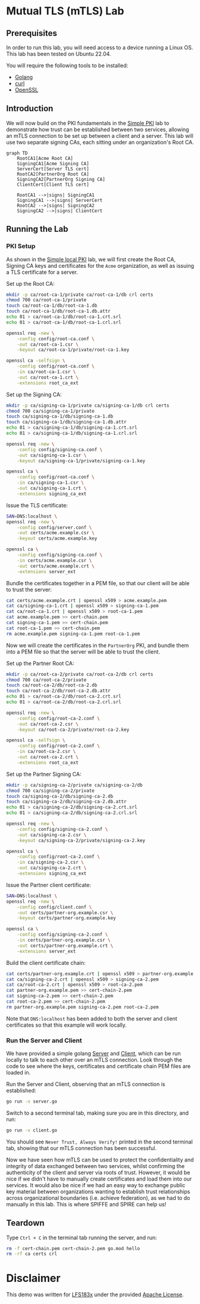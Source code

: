 # Mutual TLS (mTLS) Lab

## Prerequisites

In order to run this lab, you will need access to a device running a Linux OS. This lab has been tested on Ubuntu 22.04.

You will require the following tools to be installed:

- [Golang](https://go.dev/doc/install)
- [curl](https://everything.curl.dev/get/linux)
- [OpenSSL](https://www.openssl.org/)

## Introduction

We will now build on the PKI fundamentals in the [Simple PKI](https://github.com/torinvdb/simple-pki) lab to demonstrate how trust can be established between two services, allowing an mTLS connection to be set up between a client and a server. This lab will use two separate signing CAs, each sitting under an organization's Root CA.

```mermaid
graph TD
    RootCA1[Acme Root CA]
    SigningCA1[Acme Signing CA]
    ServerCert[Server TLS cert]
    RootCA2[PartnerOrg Root CA]
    SigningCA2[PartnerOrg Signing CA]
    ClientCert[Client TLS cert]

    RootCA1 -->|signs| SigningCA1
    SigningCA1 -->|signs| ServerCert
    RootCA2 -->|signs| SigningCA2
    SigningCA2 -->|signs| ClientCert
```

## Running the Lab

### PKI Setup

As shown in the [Simple local PKI](https://github.com/torinvdb/simple-pki) lab, we will first create the Root CA, Signing CA keys and certificates for the `Acme` organization, as well as issuing a TLS certificate for a server.

Set up the Root CA:

```bash
mkdir -p ca/root-ca-1/private ca/root-ca-1/db crl certs
chmod 700 ca/root-ca-1/private
touch ca/root-ca-1/db/root-ca-1.db
touch ca/root-ca-1/db/root-ca-1.db.attr
echo 01 > ca/root-ca-1/db/root-ca-1.crt.srl
echo 01 > ca/root-ca-1/db/root-ca-1.crl.srl

openssl req -new \
    -config config/root-ca.conf \
    -out ca/root-ca-1.csr \
    -keyout ca/root-ca-1/private/root-ca-1.key

openssl ca -selfsign \
    -config config/root-ca.conf \
    -in ca/root-ca-1.csr \
    -out ca/root-ca-1.crt \
    -extensions root_ca_ext
```

Set up the Signing CA:

```bash
mkdir -p ca/signing-ca-1/private ca/signing-ca-1/db crl certs
chmod 700 ca/signing-ca-1/private
touch ca/signing-ca-1/db/signing-ca-1.db
touch ca/signing-ca-1/db/signing-ca-1.db.attr
echo 01 > ca/signing-ca-1/db/signing-ca-1.crt.srl
echo 01 > ca/signing-ca-1/db/signing-ca-1.crl.srl

openssl req -new \
    -config config/signing-ca.conf \
    -out ca/signing-ca-1.csr \
    -keyout ca/signing-ca-1/private/signing-ca-1.key

openssl ca \
    -config config/root-ca.conf \
    -in ca/signing-ca-1.csr \
    -out ca/signing-ca-1.crt \
    -extensions signing_ca_ext
```

Issue the TLS certificate:

```bash
SAN=DNS:localhost \
openssl req -new \
    -config config/server.conf \
    -out certs/acme.example.csr \
    -keyout certs/acme.example.key

openssl ca \
    -config config/signing-ca.conf \
    -in certs/acme.example.csr \
    -out certs/acme.example.crt \
    -extensions server_ext
```

Bundle the certificates together in a PEM file, so that our client will be able to trust the server:

```bash
cat certs/acme.example.crt | openssl x509 > acme.example.pem
cat ca/signing-ca-1.crt | openssl x509 > signing-ca-1.pem
cat ca/root-ca-1.crt | openssl x509 > root-ca-1.pem
cat acme.example.pem >> cert-chain.pem
cat signing-ca-1.pem >> cert-chain.pem
cat root-ca-1.pem >> cert-chain.pem
rm acme.example.pem signing-ca-1.pem root-ca-1.pem
```

Now we will create the certificates in the `PartnerOrg` PKI, and bundle them into a PEM file so that the server will be able to trust the client.

Set up the Partner Root CA:

```bash
mkdir -p ca/root-ca-2/private ca/root-ca-2/db crl certs
chmod 700 ca/root-ca-2/private
touch ca/root-ca-2/db/root-ca-2.db
touch ca/root-ca-2/db/root-ca-2.db.attr
echo 01 > ca/root-ca-2/db/root-ca-2.crt.srl
echo 01 > ca/root-ca-2/db/root-ca-2.crl.srl

openssl req -new \
    -config config/root-ca-2.conf \
    -out ca/root-ca-2.csr \
    -keyout ca/root-ca-2/private/root-ca-2.key

openssl ca -selfsign \
    -config config/root-ca-2.conf \
    -in ca/root-ca-2.csr \
    -out ca/root-ca-2.crt \
    -extensions root_ca_ext
```

Set up the Partner Signing CA:

```bash
mkdir -p ca/signing-ca-2/private ca/signing-ca-2/db
chmod 700 ca/signing-ca-2/private
touch ca/signing-ca-2/db/signing-ca-2.db
touch ca/signing-ca-2/db/signing-ca-2.db.attr
echo 01 > ca/signing-ca-2/db/signing-ca-2.crt.srl
echo 01 > ca/signing-ca-2/db/signing-ca-2.crl.srl

openssl req -new \
    -config config/signing-ca-2.conf \
    -out ca/signing-ca-2.csr \
    -keyout ca/signing-ca-2/private/signing-ca-2.key

openssl ca \
    -config config/root-ca-2.conf \
    -in ca/signing-ca-2.csr \
    -out ca/signing-ca-2.crt \
    -extensions signing_ca_ext
```

Issue the Partner client certificate:

```bash
SAN=DNS:localhost \
openssl req -new \
    -config config/client.conf \
    -out certs/partner-org.example.csr \
    -keyout certs/partner-org.example.key

openssl ca \
    -config config/signing-ca-2.conf \
    -in certs/partner-org.example.csr \
    -out certs/partner-org.example.crt \
    -extensions server_ext
```

Build the client certificate chain:

```bash
cat certs/partner-org.example.crt | openssl x509 > partner-org.example.pem
cat ca/signing-ca-2.crt | openssl x509 > signing-ca-2.pem
cat ca/root-ca-2.crt | openssl x509 > root-ca-2.pem
cat partner-org.example.pem >> cert-chain-2.pem
cat signing-ca-2.pem >> cert-chain-2.pem
cat root-ca-2.pem >> cert-chain-2.pem
rm partner-org.example.pem signing-ca-2.pem root-ca-2.pem
```

Note that `DNS:localhost` has been added to both the server and client certificates so that this example will work locally.

### Run the Server and Client

We have provided a simple golang [Server](./server.go) and [Client](./client.go), which can be run locally to talk to each other over an mTLS connection. Look through the code to see where the keys, certificates and certificate chain PEM files are loaded in.

Run the Server and Client, observing that an mTLS connection is established:

```bash
go run -v server.go
```

Switch to a second terminal tab, making sure you are in this directory, and run:

```bash
go run -v client.go
```

You should see `Never Trust, Always Verify!` printed in the second terminal tab, showing that our mTLS connection has been successful.

Now we have seen how mTLS can be used to protect the confidentiality and integrity of data exchanged between two services, whilst confirming the authenticity of the client and server via roots of trust. However, it would be nice if we didn't have to manually create certificates and load them into our services. It would also be nice if we had an easy way to exchange public key material between organizations wanting to establish trust relationships across organizational boundaries (i.e. achieve federation), as we had to do manually in this lab. This is where SPIFFE and SPIRE can help us!

## Teardown

Type `Ctrl + C` in the terminal tab running the server, and run:

```bash
rm -f cert-chain.pem cert-chain-2.pem go.mod hello
rm -rf ca certs crl
```

# Disclaimer

This demo was written for [LFS183x](https://training.linuxfoundation.org/training/introduction-to-zero-trust-lfs183x/) under the provided [Apache License](LICENSE).
